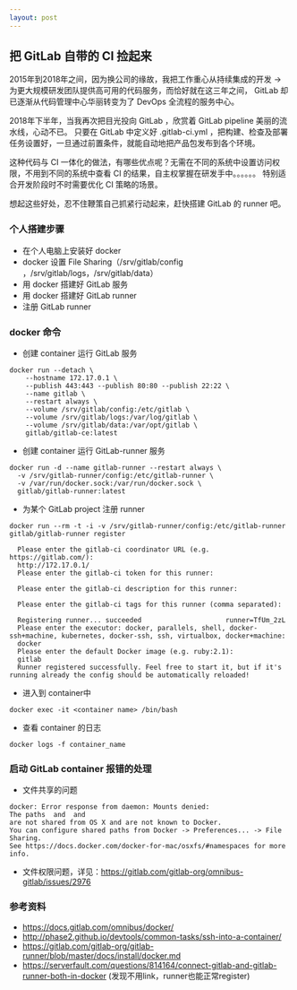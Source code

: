 ```yaml
---
layout: post
---
```


## 把 GitLab 自带的 CI 捡起来

2015年到2018年之间，因为换公司的缘故，我把工作重心从持续集成的开发 -> 为更大规模研发团队提供高可用的代码服务，而恰好就在这三年之间，
GitLab 却已逐渐从代码管理中心华丽转变为了 DevOps 全流程的服务中心。

2018年下半年，当我再次把目光投向 GitLab ，欣赏着 GitLab pipeline 美丽的流水线，心动不已。
只要在 GitLab 中定义好 .gitlab-ci.yml ，把构建、检查及部署任务设置好，一旦通过前置条件，就能自动地把产品包发布到各个环境。

这种代码与 CI 一体化的做法，有哪些优点呢？无需在不同的系统中设置访问权限，不用到不同的系统中查看 CI 的结果，自主权掌握在研发手中。。。。。。
特别适合开发阶段时不时需要优化 CI 策略的场景。
 
想起这些好处，忍不住鞭策自己抓紧行动起来，赶快搭建 GitLab 的 runner 吧。

### 个人搭建步骤
* 在个人电脑上安装好 docker
* docker 设置 File Sharing（/srv/gitlab/config ，/srv/gitlab/logs，/srv/gitlab/data）
* 用 docker 搭建好 GitLab 服务
* 用 docker 搭建好 GitLab runner
* 注册 GitLab runner

### docker 命令

* 创建 container 运行 GitLab 服务 

```
docker run --detach \
	--hostname 172.17.0.1 \
	--publish 443:443 --publish 80:80 --publish 22:22 \
	--name gitlab \
	--restart always \
	--volume /srv/gitlab/config:/etc/gitlab \
	--volume /srv/gitlab/logs:/var/log/gitlab \
	--volume /srv/gitlab/data:/var/opt/gitlab \
	gitlab/gitlab-ce:latest
```

* 创建 container 运行 GitLab-runner 服务

```
docker run -d --name gitlab-runner --restart always \
  -v /srv/gitlab-runner/config:/etc/gitlab-runner \
  -v /var/run/docker.sock:/var/run/docker.sock \
  gitlab/gitlab-runner:latest

```

* 为某个 GitLab project 注册 runner

```
docker run --rm -t -i -v /srv/gitlab-runner/config:/etc/gitlab-runner gitlab/gitlab-runner register

  Please enter the gitlab-ci coordinator URL (e.g. https://gitlab.com/):
  http://172.17.0.1/
  Please enter the gitlab-ci token for this runner:
  
  Please enter the gitlab-ci description for this runner:

  Please enter the gitlab-ci tags for this runner (comma separated):

  Registering runner... succeeded                     runner=TfUm_2zL
  Please enter the executor: docker, parallels, shell, docker-ssh+machine, kubernetes, docker-ssh, ssh, virtualbox, docker+machine:
  docker
  Please enter the default Docker image (e.g. ruby:2.1):
  gitlab
  Runner registered successfully. Feel free to start it, but if it's running already the config should be automatically reloaded!
```

* 进入到 container中 

```
docker exec -it <container name> /bin/bash
```

* 查看 container 的日志

```
docker logs -f container_name
```

### 启动 GitLab container 报错的处理

* 文件共享的问题

```
docker: Error response from daemon: Mounts denied:
The paths  and  and 
are not shared from OS X and are not known to Docker.
You can configure shared paths from Docker -> Preferences... -> File Sharing.
See https://docs.docker.com/docker-for-mac/osxfs/#namespaces for more info.
```
* 文件权限问题，详见：https://gitlab.com/gitlab-org/omnibus-gitlab/issues/2976


### 参考资料

* https://docs.gitlab.com/omnibus/docker/
* http://phase2.github.io/devtools/common-tasks/ssh-into-a-container/
* https://gitlab.com/gitlab-org/gitlab-runner/blob/master/docs/install/docker.md
* https://serverfault.com/questions/814164/connect-gitlab-and-gitlab-runner-both-in-docker (发现不用link，runner也能正常register)
  
